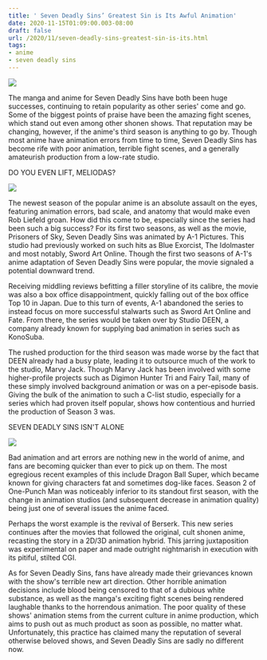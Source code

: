 ```yaml
---
title: ' Seven Deadly Sins’ Greatest Sin is Its Awful Animation'
date: 2020-11-15T01:09:00.003-08:00
draft: false
url: /2020/11/seven-deadly-sins-greatest-sin-is-its.html
tags: 
- anime
- seven deadly sins
---
```


![](https://lh5.googleusercontent.com/F4WnTpOVf0oHq5ZU96jWCYAl__9yYtFbD21mzDG5XPlzHiBLxMzR0POQhx_lSq2A7PsQ3jLiiFsdLWwsjtxELcauVP9xyjqObGfcAkW5Tfi1Xu-djMTcQ-1rnrj0Rq5q350l6QN1=s1600-rw)

  

  

The manga and anime for Seven Deadly Sins have both been huge successes, continuing to retain popularity as other series' come and go. Some of the biggest points of praise have been the amazing fight scenes, which stand out even among other shonen shows. That reputation may be changing, however, if the anime's third season is anything to go by. Though most anime have animation errors from time to time, Seven Deadly Sins has become rife with poor animation, terrible fight scenes, and a generally amateurish production from a low-rate studio.

  

  

DO YOU EVEN LIFT, MELIODAS?

  

![](https://lh4.googleusercontent.com/EEcXPPogWXy77NA4BlKhESqruru8r7ucyfNqMQkaeU1wl4nEHorc9E2pMT2_jbwPxV13xm9LYAPJD0xW4gmF-PTavDdfqpHaVvkgspfbIf376bfMNniRo1KAXInTOwu4SCGaiLNN=s1600-rw)

  

  

The newest season of the popular anime is an absolute assault on the eyes, featuring animation errors, bad scale, and anatomy that would make even Rob Liefeld groan. How did this come to be, especially since the series had been such a big success? For its first two seasons, as well as the movie, Prisoners of Sky, Seven Deadly Sins was animated by A-1 Pictures. This studio had previously worked on such hits as Blue Exorcist, The Idolmaster and most notably, Sword Art Online. Though the first two seasons of A-1's anime adaptation of Seven Deadly Sins were popular, the movie signaled a potential downward trend.

Receiving middling reviews befitting a filler storyline of its calibre, the movie was also a box office disappointment, quickly falling out of the box office Top 10 in Japan. Due to this turn of events, A-1 abandoned the series to instead focus on more successful stalwarts such as Sword Art Online and Fate. From there, the series would be taken over by Studio DEEN, a company already known for supplying bad animation in series such as KonoSuba.

The rushed production for the third season was made worse by the fact that DEEN already had a busy plate, leading it to outsource much of the work to the studio, Marvy Jack. Though Marvy Jack has been involved with some higher-profile projects such as Digimon Hunter Tri and Fairy Tail, many of these simply involved background animation or was on a per-episode basis. Giving the bulk of the animation to such a C-list studio, especially for a series which had proven itself popular, shows how contentious and hurried the production of Season 3 was.

  

SEVEN DEADLY SINS ISN'T ALONE

![](https://lh4.googleusercontent.com/jetr1zSGl9mBKAPGg2T3J1ZlsRTl4MQ6lfMaeU9Pbe3H1XbcS7NvNXdJQbK9wy2mvKcTLpbQUT0rcSdS1rcSk4YOPYUB0PJsnxNm39WC46KPlL1-yVn6MclEBSWGih_nSHTEqwgd=s1600-rw)

  

Bad animation and art errors are nothing new in the world of anime, and fans are becoming quicker than ever to pick up on them. The most egregious recent examples of this include Dragon Ball Super, which became known for giving characters fat and sometimes dog-like faces. Season 2 of One-Punch Man was noticeably inferior to its standout first season, with the change in animation studios (and subsequent decrease in animation quality) being just one of several issues the anime faced.

Perhaps the worst example is the revival of Berserk. This new series continues after the movies that followed the original, cult shonen anime, recasting the story in a 2D/3D animation hybrid. This jarring juxtaposition was experimental on paper and made outright nightmarish in execution with its pitiful, stilted CGI.

As for Seven Deadly Sins, fans have already made their grievances known with the show's terrible new art direction. Other horrible animation decisions include blood being censored to that of a dubious white substance, as well as the manga's exciting fight scenes being rendered laughable thanks to the horrendous animation. The poor quality of these shows' animation stems from the current culture in anime production, which aims to push out as much product as soon as possible, no matter what. Unfortunately, this practice has claimed many the reputation of several otherwise beloved shows, and Seven Deadly Sins are sadly no different now.